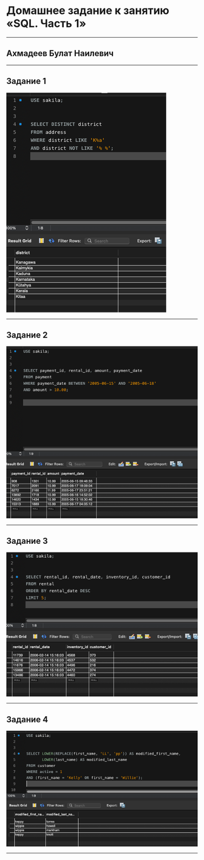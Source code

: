 # Домашнее задание к занятию «SQL. Часть 1»

---
## Ахмадеев Булат Наилевич

---

## Задание 1

![alt text](<images/Снимок экрана 2024-08-16 в 04.12.35.png>)

---

## Задание 2

![alt text](<images/Снимок экрана 2024-08-16 в 04.14.06.png>)

---

## Задание 3

![alt text](<images/Снимок экрана 2024-08-19 в 12.25.43.png>)

---

## Задание 4

![alt text](<images/Снимок экрана 2024-08-19 в 12.26.27.png>)

---